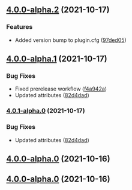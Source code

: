 ## [4.0.0-alpha.2](https://github.com/godot-escoria/escoria-ui-simplemouse/compare/v0.0.0...v4.0.0-alpha.2) (2021-10-17)


### Features

* Added version bump to plugin.cfg ([97ded05](https://github.com/godot-escoria/escoria-ui-simplemouse/commit/97ded059e6cbc9329d1330e0da7932111b94bf70))



## [4.0.0-alpha.1](https://github.com/godot-escoria/escoria-ui-simplemouse/compare/v0.0.0...v4.0.0-alpha.1) (2021-10-17)


### Bug Fixes

* Fixed prerelease workflow ([f4a942a](https://github.com/godot-escoria/escoria-ui-simplemouse/commit/f4a942ad5ffd8b11692ac439aba5d61aea197dc5))
* Updated attributes ([82d4dad](https://github.com/godot-escoria/escoria-ui-simplemouse/commit/82d4dad82b3f66ec0ea3961e17015731bad278b5))



### [4.0.1-alpha.0](https://github.com/godot-escoria/escoria-ui-simplemouse/compare/v0.0.0...v4.0.1-alpha.0) (2021-10-17)


### Bug Fixes

* Updated attributes ([82d4dad](https://github.com/godot-escoria/escoria-ui-simplemouse/commit/82d4dad82b3f66ec0ea3961e17015731bad278b5))



## [4.0.0-alpha.0](https://github.com/godot-escoria/escoria-ui-simplemouse/compare/v0.0.0...v4.0.0-alpha.0) (2021-10-16)



## [4.0.0-alpha.0](https://github.com/godot-escoria/escoria-ui-simplemouse/compare/v0.0.0...v4.0.0-alpha.0) (2021-10-16)
